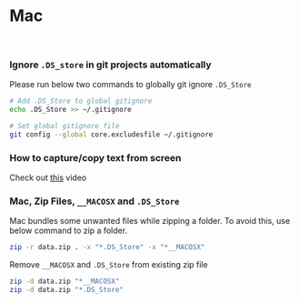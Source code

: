 # Mac

<br>

### Ignore `.DS_store` in git projects automatically

Please run below two commands to globally git ignore `.DS_Store`

```bash
# Add .DS_Store to global gitignore
echo .DS_Store >> ~/.gitignore

# Set global gitignore file
git config --global core.excludesfile ~/.gitignore
```

### How to capture/copy text from screen

Check out [this](https://www.youtube.com/watch?v=BZVlifUpr_c) video

### Mac, Zip Files, `__MACOSX` and `.DS_Store`

Mac bundles some unwanted files while zipping a folder. To avoid this, use below command to zip a folder.

```bash
zip -r data.zip . -x "*.DS_Store" -x "*__MACOSX"
```

Remove `__MACOSX` and `.DS_Store` from existing zip file

```bash
zip -d data.zip "*__MACOSX"
zip -d data.zip "*.DS_Store"
````
